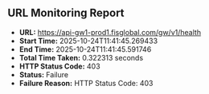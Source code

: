 ## URL Monitoring Report

- **URL:** https://api-gw1-prod1.fisglobal.com/gw/v1/health
- **Start Time:** 2025-10-24T11:41:45.269433
- **End Time:** 2025-10-24T11:41:45.591746
- **Total Time Taken:** 0.322313 seconds
- **HTTP Status Code:** 403
- **Status:** Failure
- **Failure Reason:** HTTP Status Code: 403
